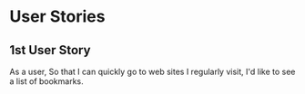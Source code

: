 # User Stories

## 1st User Story
As a user,
So that I can quickly go to web sites I regularly visit,
I'd like to see a list of bookmarks.
